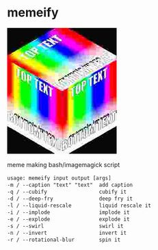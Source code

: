 # memeify

![demo image](demo.png)

meme making bash/imagemagick script

    usage: memeify input output [args]
    -m / --caption "text" "text"  add caption
    -q / --cubify                 cubify it
    -d / --deep-fry               deep fry it
    -l / --liquid-rescale         liquid rescale it
    -i / --implode                implode it
    -e / --explode                explode it
    -s / --swirl                  swirl it
    -n / --invert                 invert it
    -r / --rotational-blur        spin it
